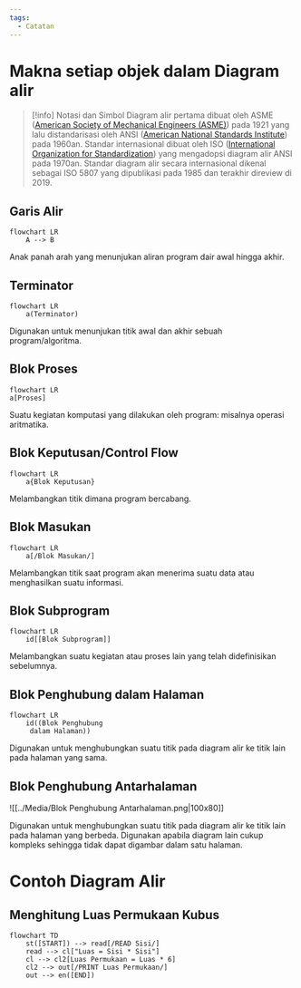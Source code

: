 ```yaml
---
tags:
  - Catatan
---
```

# Makna setiap objek dalam Diagram alir
> [!info]
> Notasi dan Simbol Diagram alir pertama dibuat oleh ASME ([American Society of Mechanical Engineers (ASME)](https://en.wikipedia.org/wiki/American_Society_of_Mechanical_Engineers "American Society of Mechanical Engineers")) pada 1921 yang lalu distandarisasi oleh ANSI ([American National Standards Institute](https://en.wikipedia.org/wiki/American_National_Standards_Institute "American National Standards Institute")) pada 1960an. Standar internasional dibuat oleh ISO ([International Organization for Standardization](https://en.wikipedia.org/wiki/International_Organization_for_Standardization "International Organization for Standardization")) yang mengadopsi diagram alir ANSI pada 1970an. Standar diagram alir secara internasional dikenal sebagai ISO 5807 yang dipublikasi pada 1985 dan terakhir direview di 2019. 

## Garis Alir
```mermaid
flowchart LR
	A --> B
```
Anak panah arah yang menunjukan aliran program dair awal hingga akhir.
## Terminator
```mermaid
flowchart LR
	a(Terminator)
```
Digunakan untuk menunjukan titik awal dan akhir sebuah program/algoritma.
## Blok Proses
```mermaid
flowchart LR
a[Proses]
```
Suatu kegiatan komputasi yang dilakukan oleh program: misalnya operasi aritmatika.
## Blok Keputusan/Control Flow
```mermaid
flowchart LR
	a{Blok Keputusan}
```
Melambangkan titik dimana program bercabang.
## Blok Masukan
```mermaid
flowchart LR
	a[/Blok Masukan/]
```
Melambangkan titik saat program akan menerima suatu data atau menghasilkan suatu informasi.
## Blok Subprogram
```mermaid
flowchart LR
	id[[Blok Subprogram]]
```
Melambangkan suatu kegiatan atau proses lain yang telah didefinisikan sebelumnya.
## Blok Penghubung dalam Halaman
```mermaid
flowchart LR
	id((Blok Penghubung
	 dalam Halaman))
```
Digunakan untuk menghubungkan suatu titik pada diagram alir ke titik lain pada halaman yang sama.
## Blok Penghubung Antarhalaman
![[../Media/Blok Penghubung Antarhalaman.png|100x80]]

Digunakan untuk menghubungkan suatu titik pada diagram alir ke titik lain pada halaman yang berbeda. Digunakan apabila diagram lain cukup kompleks sehingga tidak dapat digambar dalam satu halaman.
# Contoh Diagram Alir
## Menghitung Luas Permukaan Kubus
```mermaid
flowchart TD
	st([START]) --> read[/READ Sisi/]
	read --> cl["Luas = Sisi * Sisi"]
	cl --> cl2[Luas Permukaan = Luas * 6]
	cl2 --> out[/PRINT Luas Permukaan/]
	out --> en([END])
```